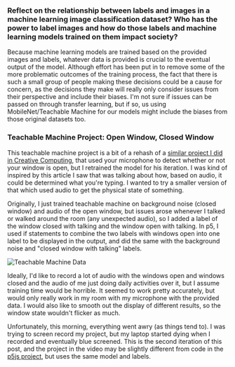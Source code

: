 ### Reflect on the relationship between labels and images in a machine learning image classification dataset? Who has the power to label images and how do those labels and machine learning models trained on them impact society?

Because machine learning models are trained based on the provided images and labels, whatever data is provided is crucial to the eventual output of the model. Although effort has been put in to remove some of the more problematic outcomes of the training process, the fact that there is such a small group of people making these decisions could be a cause for concern, as the decisions they make will really only consider issues from their perspective and include their biases. I'm not sure if issues can be passed on through transfer learning, but if so, us using MobileNet/Teachable Machine for our models might include the biases from those original datasets too.

### Teachable Machine Project: Open Window, Closed Window

This teachable machine project is a bit of a rehash of a [similar project I did in Creative Computing](https://itp.nyu.edu/classes/cc-f20-2/window-status/), that used your microphone to detect whether or not your window is open, but I retrained the model for his iteration. I was kind of inspired by this article I saw that was talking about how, based on audio, it could be determined what you're typing. I wanted to try a smaller version of that which used audio to get the physical state of something.

Originally, I just trained teachable machine on background noise (closed window) and audio of the open window, but issues arose whenever I talked or walked around the room (any unexpected audio), so I added a label of the window closed with talking and the window open with talking. In p5, I used if statements to combine the two labels with windows open into one label to be displayed in the output, and did the same with the background noise and "closed window with talking" labels.

![Teachable Machine Data](https://i.imgur.com/1hLwksd.png)

Ideally, I'd like to record a lot of audio with the windows open and windows closed and the audio of me just doing daily activities over it, but I assume training time would be horrible. It seemed to work pretty accurately, but would only really work in my room with my microphone with the provided data. I would also like to smooth out the display of different results, so the window state wouldn't flicker as much.

Unfortunately, this morning, everything went awry (as things tend to). I was trying to screen record my project, but my laptop started dying when I recorded and eventually blue screened. This is the second iteration of this post, and the project in the video may be slightly different from code in the [p5js project](https://editor.p5js.org/kwc9225/sketches/LzPiRTKA5), but uses the same model and labels.
